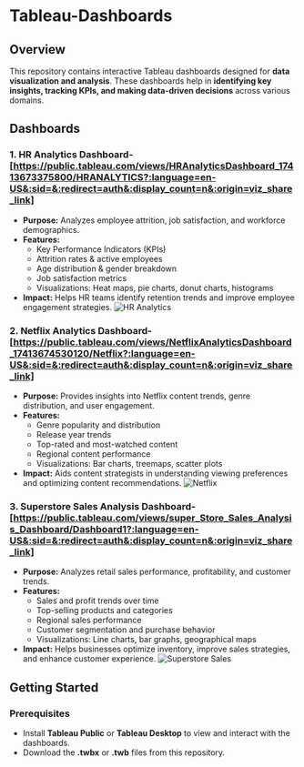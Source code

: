 # Tableau-Dashboards

## Overview
This repository contains interactive Tableau dashboards designed for **data visualization and analysis**. These dashboards help in **identifying key insights, tracking KPIs, and making data-driven decisions** across various domains.

## Dashboards
### 1. **HR Analytics Dashboard**-[https://public.tableau.com/views/HRAnalyticsDashboard_17413673375800/HRANALYTICS?:language=en-US&:sid=&:redirect=auth&:display_count=n&:origin=viz_share_link]
- **Purpose:** Analyzes employee attrition, job satisfaction, and workforce demographics.
- **Features:**
  - Key Performance Indicators (KPIs)
  - Attrition rates & active employees
  - Age distribution & gender breakdown
  - Job satisfaction metrics
  - Visualizations: Heat maps, pie charts, donut charts, histograms
- **Impact:** Helps HR teams identify retention trends and improve employee engagement strategies.
![HR Analytics](https://github.com/user-attachments/assets/b89b4177-2338-40d3-b300-bd64b0a6449b)

### 2. **Netflix Analytics Dashboard**-[https://public.tableau.com/views/NetflixAnalyticsDashboard_17413674530120/Netflix?:language=en-US&:sid=&:redirect=auth&:display_count=n&:origin=viz_share_link]
- **Purpose:** Provides insights into Netflix content trends, genre distribution, and user engagement.
- **Features:**
  - Genre popularity and distribution
  - Release year trends
  - Top-rated and most-watched content
  - Regional content performance
  - Visualizations: Bar charts, treemaps, scatter plots
- **Impact:** Aids content strategists in understanding viewing preferences and optimizing content recommendations.
![Netflix](https://github.com/user-attachments/assets/c1f4213b-0471-4b1e-a12e-89e2e25a0eec)

### 3. **Superstore Sales Analysis Dashboard**-[https://public.tableau.com/views/super_Store_Sales_Analysis_Dashboard/Dashboard1?:language=en-US&:sid=&:redirect=auth&:display_count=n&:origin=viz_share_link]
- **Purpose:** Analyzes retail sales performance, profitability, and customer trends.
- **Features:**
  - Sales and profit trends over time
  - Top-selling products and categories
  - Regional sales performance
  - Customer segmentation and purchase behavior
  - Visualizations: Line charts, bar graphs, geographical maps
- **Impact:** Helps businesses optimize inventory, improve sales strategies, and enhance customer experience.
![Superstore Sales](https://github.com/user-attachments/assets/afac5376-38f4-4c8c-be67-01cd2b92a90c)

## Getting Started
### Prerequisites
- Install **Tableau Public** or **Tableau Desktop** to view and interact with the dashboards.
- Download the **.twbx** or **.twb** files from this repository.
